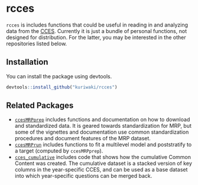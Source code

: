 rcces
================

`rcces` is includes functions that could be useful in reading in and
analyzing data from the
[CCES](https://dataverse.harvard.edu/dataset.xhtml?persistentId=doi:10.7910/DVN/II2DB6).
Currently it is just a bundle of personal functions, not designed for
distribution. For the latter, you may be interested in the other
repositories listed below.

## Installation

You can install the package using devtools.

``` r
devtools::install_github("kuriwaki/rcces")
```

## Related Packages

  - [`ccesMRPprep`](https://www.shirokuriwaki.com/ccesMRPprep/reference/index.html)
    includes functions and documentation on how to download and
    standardized data. It is geared towards standardization for MRP, but
    some of the vignettes and documentation use common standardization
    procedures and document features of the MRP dataset.
  - [`ccesMRPrun`](https://github.com/kuriwaki/ccesMRPrun/tree/master/R)
    includes functions to fit a multilevel model and poststratify to a
    target (computed by `ccesMRPprep`).
  - [`cces_cumulative`](https://github.com/kuriwaki/cces_cumulative)
    includes code that shows how the cumulative Common Content was
    created. The cumulative dataset is a stacked version of key columns
    in the year-specific CCES, and can be used as a base dataset into
    which year-specific questions can be merged back.
